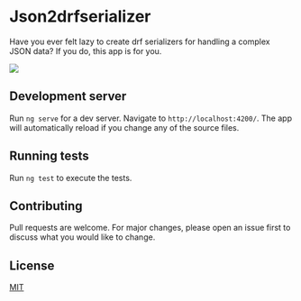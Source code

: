 # Json2drfserializer

Have you ever felt lazy to create drf serializers for handling a complex JSON data? If you do, this app is for you.

![](demo.gif)

## Development server

Run `ng serve` for a dev server. Navigate to `http://localhost:4200/`. The app will automatically reload if you change any of the source files.

## Running tests

Run `ng test` to execute the tests.

## Contributing
Pull requests are welcome. For major changes, please open an issue first to discuss what you would like to change.

## License
[MIT](https://choosealicense.com/licenses/mit/)
